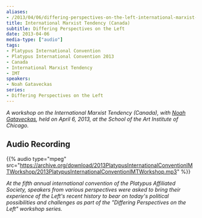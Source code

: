 ```yaml
---
aliases:
- /2013/04/06/differing-perspectives-on-the-left-international-marxist-tendency-canada
title: International Marxist Tendency (Canada)
subtitle: Differing Perspectives on the Left
date: 2013-04-06
media-type: ["audio"]
tags:
- Platypus International Convention
- Platypus International Convention 2013
- Canada
- International Marxist Tendency
- IMT
speakers:
- Noah Gataveckas
series:
- Differing Perspectives on the Left
---
```


_A workshop on the International Marxist Tendency (Canada), with [Noah Gataveckas](/speakers/noah-gataveckas/), held on April 6, 2013, at the School of the Art Institute of Chicago._

## Audio Recording

{{% audio type="mpeg" src="https://archive.org/download/2013PlatypusInternationalConventionIMTWorkshop/2013PlatypusInternationalConventionIMTWorkshop.mp3" %}}

_At the fifth annual international convention of the Platypus Affiliated Society, speakers from various perspectives were asked to bring their experience of the Left's recent history to bear on today's political possibilities and challenges as part of the "Differing Perspectives on the Left" workshop series._
